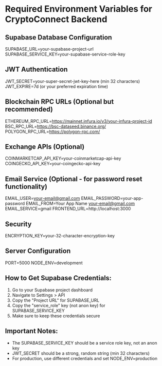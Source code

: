 # Required Environment Variables for CryptoConnect Backend

## Supabase Database Configuration
SUPABASE_URL=your-supabase-project-url
SUPABASE_SERVICE_KEY=your-supabase-service-role-key

## JWT Authentication
JWT_SECRET=your-super-secret-jwt-key-here (min 32 characters)
JWT_EXPIRE=7d (or your preferred expiration time)

## Blockchain RPC URLs (Optional but recommended)
ETHEREUM_RPC_URL=https://mainnet.infura.io/v3/your-infura-project-id
BSC_RPC_URL=https://bsc-dataseed.binance.org/
POLYGON_RPC_URL=https://polygon-rpc.com/

## Exchange APIs (Optional)
COINMARKETCAP_API_KEY=your-coinmarketcap-api-key
COINGECKO_API_KEY=your-coingecko-api-key

## Email Service (Optional - for password reset functionality)
EMAIL_USER=your-email@gmail.com
EMAIL_PASSWORD=your-app-password
EMAIL_FROM=Your App Name <your-email@gmail.com>
EMAIL_SERVICE=gmail
FRONTEND_URL=http://localhost:3000

## Security
ENCRYPTION_KEY=your-32-character-encryption-key

## Server Configuration
PORT=5000
NODE_ENV=development

## How to Get Supabase Credentials:
1. Go to your Supabase project dashboard
2. Navigate to Settings > API
3. Copy the "Project URL" for SUPABASE_URL
4. Copy the "service_role" key (not anon key) for SUPABASE_SERVICE_KEY
5. Make sure to keep these credentials secure

## Important Notes:
- The SUPABASE_SERVICE_KEY should be a service role key, not an anon key
- JWT_SECRET should be a strong, random string (min 32 characters)
- For production, use different credentials and set NODE_ENV=production
